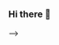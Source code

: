 ### Hi there 👋

<!--
**vishnu5104/vishnu5104** is a ✨ _special_ ✨ repository because its `README.md` (this file) appears on your GitHub profile.

Here are some ideas to get you started:

👋 Hi there, I'm Vishnu.S, a web developer with expertise in React.js, web3, and Solidity.

🔭 I'm currently working on a Web3 projects

🌱 I'm currently learning about machine learning and how it can be used to build more intelligent applications.

👯 I'm looking to collaborate on innovative projects that combine blockchain technology with cutting-edge web development.

🤔 I'm looking for help with scaling decentralized applications and optimizing their performance.

💬 Ask me about building decentralized applications, creating smart contracts, or developing responsive user interfaces using React.js.

📫 You can reach me at vishnusdec29@gmail.com or https://www.linkedin.com/in/vishnu-s-034521191. I'm always open to new opportunities and interesting projects.


# 💫 About Me:
React.js: I have extensive experience using this powerful Javascript library to build dynamic, responsive user interfaces that can handle complex data and logic.<br><br>Web3: I am proficient in web3, a collection of libraries and tools that allow developers to interact with the Ethereum blockchain and create decentralized applications.<br><br>Javascript: I am highly skilled in Javascript, the language that powers much of the modern web, and can use it to create powerful, interactive applications.<br><br>Solidity: I also have experience working with Solidity, the programming language used to build smart contracts on the Ethereum blockchain.<br><br>With these skills, I am able to create a wide range of cutting-edge web applications, including:<br><br>Decentralized applications (DApps): Using web3 and Solidity, I can create DApps that are secure, transparent, and self-executing, with no need for intermediaries or central authorities.<br><br>Interactive web applications: With React.js and Javascript, I can create web applications that are highly responsive, with fast load times and a smooth user experience.<br><br>Blockchain-based marketplaces: By leveraging the power of web3 and Solidity, I can create marketplaces that are decentralized and peer-to-peer, enabling buyers and sellers to transact without intermediaries.<br><br>Smart contracts: With my experience in Solidity, I can create smart contracts that are secure, reliable, and transparent, allowing businesses and organizations to automate complex processes and agreements.


## 🌐 Socials:
[![Discord](https://img.shields.io/badge/Discord-%237289DA.svg?logo=discord&logoColor=white)](https://discord.gg/770488857736380427) [![LinkedIn](https://img.shields.io/badge/LinkedIn-%230077B5.svg?logo=linkedin&logoColor=white)](https://linkedin.com/in/vishnu-s-034521191) [![Stack Overflow](https://img.shields.io/badge/-Stackoverflow-FE7A16?logo=stack-overflow&logoColor=white)](https://stackoverflow.com/users/18495367) [![Twitter](https://img.shields.io/badge/Twitter-%231DA1F2.svg?logo=Twitter&logoColor=white)](https://twitter.com/VishnuS67941643) 

# 💻 Tech Stack:
![Next JS](https://img.shields.io/badge/Next-black?style=for-the-badge&logo=next.js&logoColor=white) ![React](https://img.shields.io/badge/react-%2320232a.svg?style=for-the-badge&logo=react&logoColor=%2361DAFB) ![React Router](https://img.shields.io/badge/React_Router-CA4245?style=for-the-badge&logo=react-router&logoColor=white) ![Redux](https://img.shields.io/badge/redux-%23593d88.svg?style=for-the-badge&logo=redux&logoColor=white) ![Styled Components](https://img.shields.io/badge/styled--components-DB7093?style=for-the-badge&logo=styled-components&logoColor=white) ![NodeJS](https://img.shields.io/badge/node.js-6DA55F?style=for-the-badge&logo=node.js&logoColor=white) ![TailwindCSS](https://img.shields.io/badge/tailwindcss-%2338B2AC.svg?style=for-the-badge&logo=tailwind-css&logoColor=white) ![Flutter](https://img.shields.io/badge/Flutter-%2302569B.svg?style=for-the-badge&logo=Flutter&logoColor=white) ![Postgres](https://img.shields.io/badge/postgres-%23316192.svg?style=for-the-badge&logo=postgresql&logoColor=white) ![MongoDB](https://img.shields.io/badge/MongoDB-%234ea94b.svg?style=for-the-badge&logo=mongodb&logoColor=white) 	![Figma](https://img.shields.io/badge/figma-%23F24E1E.svg?style=for-the-badge&logo=figma&logoColor=white) ![LINUX](https://img.shields.io/badge/Linux-FCC624?style=for-the-badge&logo=linux&logoColor=black) ![Jira](https://img.shields.io/badge/jira-%230A0FFF.svg?style=for-the-badge&logo=jira&logoColor=white) ![Notion](https://img.shields.io/badge/Notion-%23000000.svg?style=for-the-badge&logo=notion&logoColor=white) ![Postman](https://img.shields.io/badge/Postman-FF6C37?style=for-the-badge&logo=postman&logoColor=white) ![Vercel](https://img.shields.io/badge/vercel-%23000000.svg?style=for-the-badge&logo=vercel&logoColor=white) ![Netlify](https://img.shields.io/badge/netlify-%23000000.svg?style=for-the-badge&logo=netlify&logoColor=#00C7B7) ![Firebase](https://img.shields.io/badge/firebase-%23039BE5.svg?style=for-the-badge&logo=firebase) ![JavaScript](https://img.shields.io/badge/javascript-%23323330.svg?style=for-the-badge&logo=javascript&logoColor=%23F7DF1E) ![Go](https://img.shields.io/badge/go-%2300ADD8.svg?style=for-the-badge&logo=go&logoColor=white) ![Java](https://img.shields.io/badge/java-%23ED8B00.svg?style=for-the-badge&logo=java&logoColor=white) ![Dart](https://img.shields.io/badge/dart-%230175C2.svg?style=for-the-badge&logo=dart&logoColor=white) ![Python](https://img.shields.io/badge/python-3670A0?style=for-the-badge&logo=python&logoColor=ffdd54)
# 📊 GitHub Stats:
![](https://github-readme-stats.vercel.app/api?username=vishnu5104&theme=blue-green&hide_border=true&include_all_commits=true&count_private=true)<br/>
![](https://github-readme-streak-stats.herokuapp.com/?user=vishnu5104&theme=blue-green&hide_border=true)<br/>
![](https://github-readme-stats.vercel.app/api/top-langs/?username=vishnu5104&theme=blue-green&hide_border=true&include_all_commits=true&count_private=true&layout=compact)

## 🏆 GitHub Trophies
![](https://github-profile-trophy.vercel.app/?username=vishnu5104&theme=radical&no-frame=true&no-bg=true&margin-w=4)

## 🐦 Latest Tweet
[![](https://gtce.itsvg.in/api?username=VishnuS67941643)](https://github.com/VishwaGauravIn/github-twitter-card-embed)

### ✍️ Random Dev Quote
![](https://quotes-github-readme.vercel.app/api?type=horizontal&theme=radical)

---
[![](https://visitcount.itsvg.in/api?id=vishnu5104&icon=0&color=0)](https://visitcount.itsvg.in)

<!-- Proudly created with GPRM ( https://gprm.itsvg.in ) -->

-->
